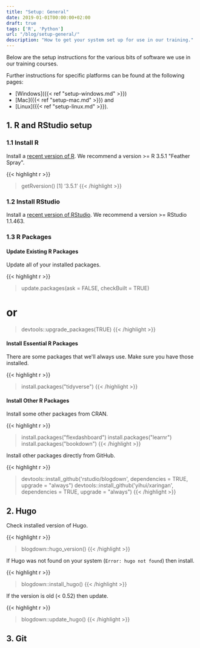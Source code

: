 ```yaml
---
title: "Setup: General"
date: 2019-01-01T00:00:00+02:00
draft: true
tags: ['R', 'Python']
url: "/blog/setup-general/"
description: "How to get your system set up for use in our training."
---
```


Below are the setup instructions for the various bits of software we use in our training courses.

Further instructions for specific platforms can be found at the following pages:

- [Windows]({{< ref "setup-windows.md" >}})
- [Mac]({{< ref "setup-mac.md" >}}) and
- [Linux]({{< ref "setup-linux.md" >}}).


## 1. R and RStudio setup

### 1.1 Install R

Install a [recent version of R](https://cloud.r-project.org/). We recommend a version >= R 3.5.1 "Feather Spray".

{{< highlight r >}}
> getRversion()
[1] ‘3.5.1’
{{< /highlight >}}

### 1.2 Install RStudio

Install a [recent version of RStudio](https://www.rstudio.com/products/rstudio/download/#download). We recommend a version >= RStudio 1.1.463.

### 1.3 R Packages

#### Update Existing R Packages

Update all of your installed packages.

{{< highlight r >}}
> update.packages(ask = FALSE, checkBuilt = TRUE)
# or
> devtools::upgrade_packages(TRUE)
{{< /highlight >}}

#### Install Essential R Packages

There are some packages that we'll always use. Make sure you have those installed.

{{< highlight r >}}
> install.packages("tidyverse")
{{< /highlight >}}

#### Install Other R Packages

Install some other packages from CRAN.

{{< highlight r >}}
> install.packages("flexdashboard")
> install.packages("learnr")
> install.packages("bookdown")
{{< /highlight >}}

Install other packages directly from GitHub.

{{< highlight r >}}
> devtools::install_github('rstudio/blogdown', dependencies = TRUE, upgrade = "always")
> devtools::install_github('yihui/xaringan', dependencies = TRUE, upgrade = "always")
{{< /highlight >}}

## 2. Hugo

Check installed version of Hugo.

{{< highlight r >}}
> blogdown::hugo_version()
{{< /highlight >}}

If Hugo was not found on your system (`Error: hugo not found`) then install.

{{< highlight r >}}
> blogdown::install_hugo()
{{< /highlight >}}

If the version is old (< 0.52) then update.

{{< highlight r >}}
> blogdown::update_hugo()
{{< /highlight >}}

## 3. Git

<!-- https://arm.rbind.io/prework/github/ -->
